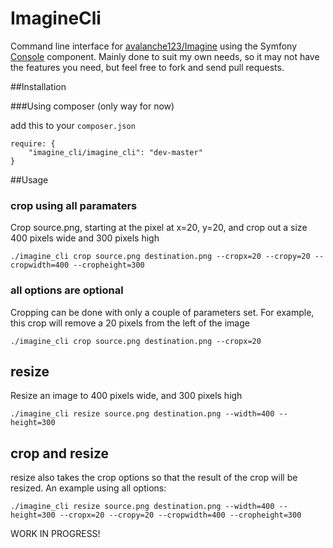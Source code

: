 ImagineCli
==========

Command line interface for [avalanche123/Imagine](https://github.com/avalanche123/Imagine) using the Symfony
[Console](https://github.com/symfony/Console) component. Mainly done to suit my own needs, so it may not have
the features you need, but feel free to fork and send pull requests.


##Installation

###Using composer (only way for now)

add this to your `composer.json`

```
require: {
    "imagine_cli/imagine_cli": "dev-master"
}
```

##Usage

### crop using all paramaters

Crop source.png, starting at the pixel at x=20, y=20, and crop out a size 400 pixels wide and 300 pixels high

```
./imagine_cli crop source.png destination.png --cropx=20 --cropy=20 --cropwidth=400 --cropheight=300
```

### all options are optional

Cropping can be done with only a couple of parameters set. For example, this crop will remove a 20 pixels from
the left of the image

```
./imagine_cli crop source.png destination.png --cropx=20
```


## resize

Resize an image to 400 pixels wide, and 300 pixels high

```
./imagine_cli resize source.png destination.png --width=400 --height=300
```

## crop and resize

resize also takes the crop options so that the result of the crop will be resized. An example using all options:

```
./imagine_cli resize source.png destination.png --width=400 --height=300 --cropx=20 --cropy=20 --cropwidth=400 --cropheight=300
```

WORK IN PROGRESS!
